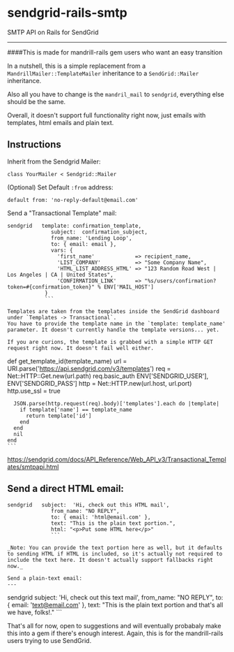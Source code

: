 # sendgrid-rails-smtp
SMTP API on Rails for SendGrid

---
####This is made for mandrill-rails gem users who want an easy transition

In a nutshell, this is a simple replacement from a `MandrillMailer::TemplateMailer` inheritance to a `SendGrid::Mailer` inheritance.

Also all you have to change is the `mandril_mail` to `sendgrid`, everything else should be the same.

Overall, it doesn't support full functionality right now, just emails with templates, html emails and plain text.

## Instructions

Inherit from the Sendgrid Mailer:

`class YourMailer < Sendgrid::Mailer`


(Optional) Set Default `:from` address:

`default from: 'no-reply-default@email.com'`

Send a "Transactional Template" mail:

```
sendgrid   template: confirmation_template,
              subject:  confirmation_subject,
              from_name: 'Lending Loop',
              to: { email: email },
              vars: {
                'first_name'             => recipient_name,
                'LIST_COMPANY'           => "Some Company Name",
                'HTML_LIST_ADDRESS_HTML' => "123 Random Road West | Los Angeles | CA | United States",
                'CONFIRMATION_LINK'      => "%s/users/confirmation?token=#{confirmation_token}" % ENV['MAIL_HOST']
            }
            ```

Templates are taken from the templates inside the SendGrid dashboard under `Templates -> Transactional`.
You have to provide the template name in the `template: template_name' parameter. It doesn't currently handle the template versions... yet.

If you are curions, the template is grabbed with a simple HTTP GET request right now. It doesn't fail well either.

```
def get_template_id(template_name)
      url = URI.parse('https://api.sendgrid.com/v3/templates')
      req = Net::HTTP::Get.new(url.path)
      req.basic_auth ENV['SENDGRID_USER'], ENV['SENDGRID_PASS']
      http = Net::HTTP.new(url.host, url.port)
      http.use_ssl = true

      JSON.parse(http.request(req).body)['templates'].each do |template|
        if template['name'] == template_name
          return template['id']
        end
      end
      nil
    end
    ```

https://sendgrid.com/docs/API_Reference/Web_API_v3/Transactional_Templates/smtpapi.html

Send a direct HTML email:
---

```
sendgrid   subject:  'Hi, check out this HTML mail',
              from_name: "NO REPLY",
              to: { email: 'html@email.com' },
              text: "This is the plain text portion.",
              html: "<p>Put some HTML here</p>"
              ```
              
_Note: You can provide the text portion here as well, but it defaults to sending HTML if HTML is included, so it's actually not required to include the text here. It doesn't actually support fallbacks right now._

Send a plain-text email:
---

```
sendgrid   subject:  'Hi, check out this text mail',
              from_name: "NO REPLY",
              to: { email: 'text@email.com' },
              text: "This is the plain text portion and that's all we have, folks!."
              ```

That's all for now, open to suggestions and will eventually probabaly make this into a gem if there's enough interest.
Again, this is for the mandrill-rails users trying to use SendGrid.
